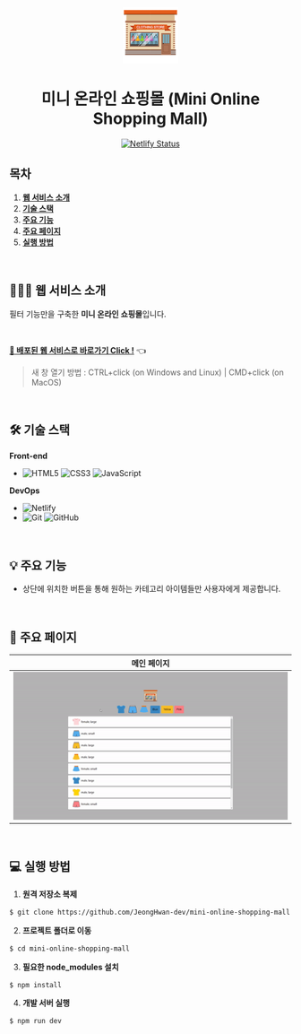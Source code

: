 <div align="center">
  <br />
  <img src="./images/logo.png" alt="logo" />
  <h1>미니 온라인 쇼핑몰 (Mini Online Shopping Mall)</h1>
  <a href="https://app.netlify.com/sites/stoic-mcclintock-a1a54d/deploys">
    <img src="https://api.netlify.com/api/v1/badges/64411100-56e8-4aef-84bf-d58cf1180d8b/deploy-status" alt="Netlify Status" />
  </a>
  <br />
</div>

## 목차

1. [**웹 서비스 소개**](#1)
2. [**기술 스택**](#2)
3. [**주요 기능**](#3)
4. [**주요 페이지**](#4)
5. [**실행 방법**](#5)

<br />

<div id='1'></div>

## 💁🏻‍♂ 웹 서비스 소개

필터 기능만을 구축한 **미니 온라인 쇼핑몰**입니다.

<br />

[**🔗 배포된 웹 서비스로 바로가기 Click !**](https://stoic-mcclintock-a1a54d.netlify.app/) 👈

> 새 창 열기 방법 : CTRL+click (on Windows and Linux) | CMD+click (on MacOS)

<br />

<div id='2'></div>

## 🛠 기술 스택

**Front-end**

- ![HTML5](https://img.shields.io/badge/-HTML5-E34F26?&logo=html5&logoColor=white) ![CSS3](https://img.shields.io/badge/-CSS3-1572B6?&logo=css3&logoColor=white) ![JavaScript](https://img.shields.io/badge/-JavaScript-F7DF1E?&logo=javascript&logoColor=white)

**DevOps**

- ![Netlify](https://img.shields.io/badge/-Netlify-00C7B7?&logo=netlify&logoColor=white)
- ![Git](https://img.shields.io/badge/-Git-F05032?&logo=git&logoColor=white) ![GitHub](https://img.shields.io/badge/-GitHub-181717?&logo=github&logoColor=white)

<br />

<div id='3'></div>

## 💡 주요 기능

- 상단에 위치한 버튼을 통해 원하는 카테고리 아이템들만 사용자에게 제공합니다.

<br />

<div id='4'></div>

## 📄 주요 페이지

|                             메인 페이지                             |
| :-----------------------------------------------------------------: |
| <img src="./images/main_page.gif" alt="Main Page" width="1000px" /> |

<br />

<div id='4'></div>

## 💻 실행 방법

1. **원격 저장소 복제**

```bash
$ git clone https://github.com/JeongHwan-dev/mini-online-shopping-mall.git
```

2. **프로젝트 폴더로 이동**

```bash
$ cd mini-online-shopping-mall
```

3. **필요한 node_modules 설치**

```bash
$ npm install
```

4. **개발 서버 실행**

```bash
$ npm run dev
```
